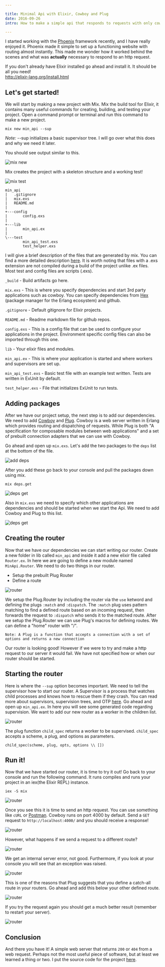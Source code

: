 ```yaml
---

title: Minimal Api with Elixir, Cowboy and Plug 
date: 2016-09-26
intro: How to make a simple api that responds to requests with only cowboy and plug as dependencies. 

---
```

I started working with the [Phoenix](http://www.phoenixframework.org/) framework recently, and I have really enjoyed it. 
Phoenix made it simple to set up a functioning website with routing almost instantly. This made me wonder how it worked behind the scenes 
and what was **actually** necessary to respond to an http request.

If you don't already have Elixir installed go ahead and install it. It should be all you need!   
<http://elixir-lang.org/install.html>
## Let's get started!

We will start by making a new project with Mix. Mix the build tool for Elixir, it contains many useful commands 
for creating, building, and testing your project. Open a command prompt or terminal and run this command to make a new project.

```
mix new min_api --sup
```

*Note:* --sup initializes a basic supervisor tree. I will go over what this does and why we need it later.

You should see output similar to this.

![mix new](/images/Minimal_Api_Cowboy_Plug/1_mix_new.PNG)

Mix creates the project with a skeleton structure and a working test! 

![mix test](/images/Minimal_Api_Cowboy_Plug/2_mix_test.PNG)
```
min_api  
|   .gitignore
|   mix.exs
|   README.md
|
+---config
|       config.exs
|
+---lib
|       min_api.ex
|
\---test
        min_api_test.exs
        test_helper.exs
```
I will give a brief description of the files that are generated by mix. 
You can find a more detailed description [here](http://elixir-lang.org/getting-started/mix-otp/introduction-to-mix.html). 
It is worth noting that files with a .exs extension are not compiled during a build of the project unlike .ex files. Most test and config files are scripts (.exs).  

`_build` - Build artifacts go here.  

`mix.exs` - This is where you specify dependencies and start 3rd party applications such as cowboy. You can specify dependencies from [Hex](https://hex.pm/) (package manager for the Erlang ecosystem) and github.  

`.gitignore` - Default gitignore for Elixir projects.  

`README.md` - Readme markdown file for github repos.  

`config.exs` - This is a config file that can be used to configure your applications in the project. Environment specific config files can also be imported through this one.  

`lib` - Your elixir files and modules.  

`min_api.ex` - This is where your application is started and where workers and supervisors are set up.  

`min_api_test.exs` - Basic test file with an example test written. Tests are written in ExUnit by default.  

`test_helper.exs` - File that initializes ExUnit to run tests.  

## Adding packages

After we have our project setup, the next step is to add our dependencies. 
We need to add [Cowboy](https://github.com/ninenines/cowboy) and [Plug](https://github.com/elixir-lang/plug).
Cowboy is a web server written in Erlang which provides routing and dispatching of requests. While Plug is both 
"A specification for composable modules between web applications" and a set of prebuilt connection adapters that we can use with Cowboy.  

Go ahead and open up `mix.exs`. Let's add the two packages to the `deps` list at the bottom of the file.

![add deps](/images/Minimal_Api_Cowboy_Plug/3_deps.PNG)

After you add these go back to your console and pull the packages down using mix.

```
mix deps.get
```

![deps get](/images/Minimal_Api_Cowboy_Plug/4_deps_get.PNG)

Also in `mix.exs` we need to specify which other applications are dependencies and should be started when we start the Api.
 We need to add Cowboy and Plug to this list.  

![deps get](/images/Minimal_Api_Cowboy_Plug/5_deps_apps.PNG)  

## Creating the router

Now that we have our dependencies we can start writing our router.
 Create a new folder in lib called `min_api` and inside it add a new elixir file called `Router.ex`.
  In here we are going to define a new module named `MinApi.Router`. We need to do two things in our router.

  * Setup the prebuilt Plug Router
  * Define a route

![router](/images/Minimal_Api_Cowboy_Plug/6_router.PNG)

  We setup the Plug.Router by including the router via the `use` ketword and defining the plugs `:match` and `:dispatch`. 
  The `:match` plug uses pattern matching to find a defined route based on an incoming request, then forwards the request to `:dispatch` who sends it to the matched route.
  After we setup the Plug.Router we can use Plug's macros for defining routes. We can define a "home" router with "/".
    
  ```
  Note: A Plug is a function that accepts a connection with a set of options and returns a new connection
  ```

Our router is looking good! However if we were to try and make a http request to our server it would fail. 
We have not specified how or when our router should be started.

## Starting the router

Here is where the `--sup` option becomes important. We need to tell the supervisor how to start our router.
 A Supervisor is a process that watches child processes and knows how to rescue them if they crash. 
 You can read more about supervisors, supervision trees, and OTP [here](http://elixir-lang.org/getting-started/mix-otp/supervisor-and-application.html).
Go ahead and open up `min_api.ex`. In here you will see some generated code regarding supervision. We want to add our new router as a worker in the children list.

![router](/images/Minimal_Api_Cowboy_Plug/7_sup.PNG)

The plug function `child_spec` returns a worker to be supervised. `child_spec` accepts a scheme, a plug, and options as parameters.

```
child_spec(scheme, plug, opts, options \\ [])
```

## Run it!

Now that we have started our router, it is time to try it out! Go back to your console and run the following command. 
It runs compiles and runs your project in an iex(the Elixir REPL) instance.

```
iex -S mix
```

![router](/images/Minimal_Api_Cowboy_Plug/8_iex.PNG)

Once you see this it is time to send an http request. You can use something like `cURL` or [Postman](https://www.getpostman.com/).
Cowboy runs on port 4000 by default. Send a `GET` request to `http://localhost:4000/` and you should receive a response!

![router](/images/Minimal_Api_Cowboy_Plug/9_request.PNG)

However, what happens if we send a request to a different route?

![router](/images/Minimal_Api_Cowboy_Plug/10_500.PNG)

We get an internal server error, not good.
 Furthermore, if you look at your console you will see that an exception was raised.

![router](/images/Minimal_Api_Cowboy_Plug/11_error.PNG)

This is one of the reasons that Plug suggests that you define a catch-all route in your routers. 
Go ahead and add this below your other defined route.

![router](/images/Minimal_Api_Cowboy_Plug/12_catchall.PNG)

If you try the request again you should get a much better result (remember to restart your server).

![router](/images/Minimal_Api_Cowboy_Plug/13_404.PNG)

## Conclusion

And there you have it! A simple web server that returns `200` or `404` from a web request. Perhaps not the most useful piece of software, but at least we learned a thing or two. I put the source code for the project [here](https://github.com/cakeller43/min_api).